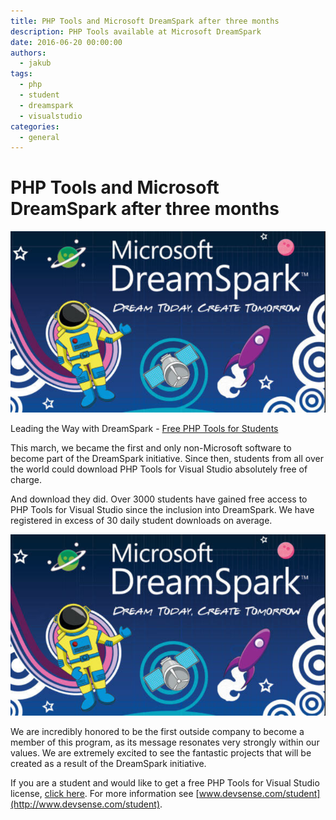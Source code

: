 ```yaml
---
title: PHP Tools and Microsoft DreamSpark after three months
description: PHP Tools available at Microsoft DreamSpark
date: 2016-06-20 00:00:00
authors:
  - jakub
tags:
  - php
  - student
  - dreamspark
  - visualstudio
categories:
  - general
---
```


# PHP Tools and Microsoft DreamSpark after three months

![Cover Image](imgs/dreamspark.png)

Leading the Way with DreamSpark - [Free PHP Tools for Students](http://www.devsense.com/student)

<!-- more -->

This march, we became the first and only non-Microsoft software to become part of the DreamSpark initiative. Since then, students from all over the world could download PHP Tools for Visual Studio absolutely free of charge.

And download they did. Over 3000 students have gained free access to PHP Tools for Visual Studio since the inclusion into DreamSpark. We have registered in excess of 30 daily student downloads on average.

![DreamSpark](imgs\DreamSpark.png)

We are incredibly honored to be the first outside company to become a member of this program, as its message resonates very strongly within our values.  We are extremely excited to see the fantastic projects that will be created as a result of the DreamSpark initiative.

If you are a student and would like to get a free PHP Tools for Visual Studio license, [click here](https://catalog.imagine.microsoft.com/en-US/Catalog/Product/106). For more information see [www.devsense.com/student](http://www.devsense.com/student).
